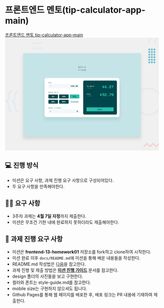 # 프론트엔드 멘토(tip-calculator-app-main)

[프론트엔드 멘토 tip-calculator-app-main](https://www.frontendmentor.io/challenges/tip-calculator-app-ugJNGbJUX)
<img src="./design/desktop-preview.jpg"/>

## 💻 진행 방식

- 미션은 요구 사항, 과제 진행 요구 사항으로 구성되어있다.
- 두 요구 사항을 만족해야한다.

## 🧑‍💻 요구 사항

- 3주차 과제는 **4월 7일 자정**까지 제출한다.
- 미션은 무조건 기한 내에 완료하지 못하더라도 제출해야한다.

## 🚀 과제 진행 요구 사항

- 미션은 **frontend-13-homework01** 저장소를 fork하고 clone하여 시작한다.
- 미션 완료 이후 `docs/README.md`에 미션을 통해 배운 내용들을 작성한다.
- README.md 작성법은 [다음](https://commonmark.org/help/)을 참고한다.
- 과제 진행 및 제출 방법은 **[미션 진행 가이드](https://www.notion.so/f0571981555d4509839b9db8d5382162?pvs=21)** 문서를 참고한다.
- design 폴더의 사진들을 보고 구현한다.
- 컬러와 폰트는 style-guide.md를 참고한다.
- mobile size는 구현하지 않으셔도 됩니다.
- Github Pages를 통해 웹 페이지를 배포한 후, 배포 링크는 PR 내용에 기재하여 제출한다. 
